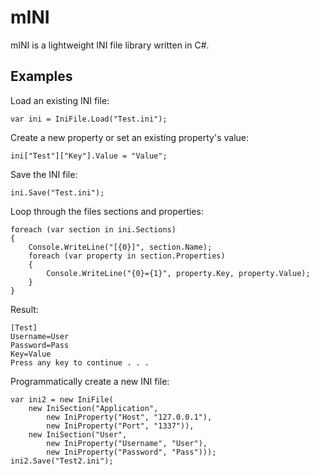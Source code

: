 mINI
====

mINI is a lightweight INI file library written in C#.

Examples
--------

Load an existing INI file:

```CSharp
var ini = IniFile.Load("Test.ini");
```

Create a new property or set an existing property's value:

```CSharp
ini["Test"]["Key"].Value = "Value";
```

Save the INI file:

```CSharp
ini.Save("Test.ini");
```

Loop through the files sections and properties:

```CSharp
foreach (var section in ini.Sections)
{
    Console.WriteLine("[{0}]", section.Name);
    foreach (var property in section.Properties)
    {
        Console.WriteLine("{0}={1}", property.Key, property.Value);
    }
}
```

Result:

```
[Test]
Username=User
Password=Pass
Key=Value
Press any key to continue . . .
```

Programmatically create a new INI file:

```CSharp
var ini2 = new IniFile(
    new IniSection("Application", 
        new IniProperty("Host", "127.0.0.1"), 
        new IniProperty("Port", "1337")), 
    new IniSection("User", 
        new IniProperty("Username", "User"), 
        new IniProperty("Password", "Pass")));
ini2.Save("Test2.ini");
```


